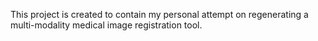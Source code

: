 This project is created to contain my personal attempt on regenerating a multi-modality medical image registration tool. 
